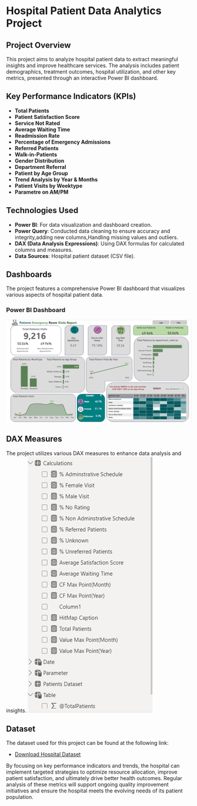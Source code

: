 # Hospital Patient Data Analytics Project

## Project Overview
This project aims to analyze hospital patient data to extract meaningful insights and improve healthcare services. The analysis includes patient demographics, treatment outcomes, hospital utilization, and other key metrics, presented through an interactive Power BI dashboard.


## Key Performance Indicators (KPIs)
- **Total Patients**
- **Patient Satisfaction Score**
- **Service Not Rated**
- **Average Waiting Time**
- **Readmission Rate**
- **Percentage of Emergency Admissions**
- **Referred Patients**
- **Walk-in-Patients**
- **Gender Distribution**
- **Department Referral**
- **Patient by Age Group**
- **Trend Analysis by Year & Months**
- **Patient Visits by Weektype**
- **Parametre on AM/PM**

 ## Technologies Used
- **Power BI**: For data visualization and dashboard creation.
- **Power Query**: Conducted data cleaning to ensure accuracy and integrity,adding new columns,Handling missing values and outliers.
- **DAX (Data Analysis Expressions)**: Using DAX formulas for calculated columns and measures.
- **Data Sources**: Hospital patient dataset (CSV file).

 ## Dashboards
The project features a comprehensive Power BI dashboard that visualizes various aspects of hospital patient data. 

### Power BI Dashboard
 ![View Power BI Dashboard](https://github.com/Samikhya-Sahoo/Hospital-Patient-Data-Analytics-Project/blob/main/POWER%20BI%20HOSPITAL%20DASHBOARD.png)

## DAX Measures
The project utilizes various DAX measures to enhance data analysis and insights. 
![View DAX Measures](https://github.com/Samikhya-Sahoo/Hospital-Patient-Data-Analytics-Project/blob/main/DAX%20Measures.png)

## Dataset
The dataset used for this project can be found at the following link:
- [Download Hospital Dataset](https://github.com/Samikhya-Sahoo/Hospital-Patient-Data-Analytics-Project/blob/main/Hospital%20Dataset.csv)

By focusing on key performance indicators and trends, the hospital can implement targeted strategies to optimize resource allocation, improve patient satisfaction, and ultimately drive better health outcomes. Regular analysis of these metrics will support ongoing quality improvement initiatives and ensure the hospital meets the evolving needs of its patient population.




